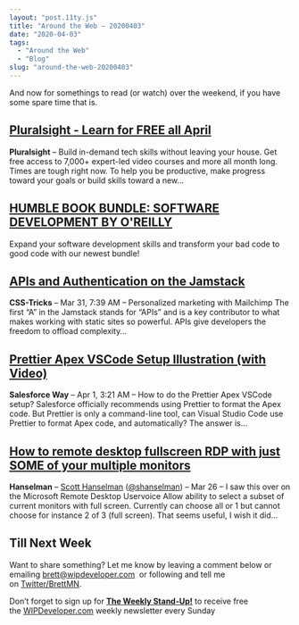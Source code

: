 ```yaml
---
layout: "post.11ty.js"
title: "Around the Web – 20200403"
date: "2020-04-03"
tags: 
  - "Around the Web"
  - "Blog"
slug: "around-the-web-20200403"
---
```


And now for somethings to read (or watch) over the weekend, if you have some spare time that is.

## [Pluralsight - Learn for FREE all April](https://pluralsight.pxf.io/DxZPj)

**Pluralsight** – Build in-demand tech skills without leaving your house. Get free access to 7,000+ expert-led video courses and more all month long. Times are tough right now. To help you be productive, make progress toward your goals or build skills toward a new…

## **[HUMBLE BOOK BUNDLE: SOFTWARE DEVELOPMENT BY O'REILLY](https://www.humblebundle.com/books/software-development-oreilly-books?partner=wipdeveloper)**

Expand your software development skills and transform your bad code to good code with our newest bundle!

## [APIs and Authentication on the Jamstack](https://css-tricks.com/apis-and-authentication-on-the-jamstack/)

**CSS-Tricks** – Mar 31, 7:39 AM – Personalized marketing with Mailchimp The first “A” in the Jamstack stands for “APIs” and is a key contributor to what makes working with static sites so powerful. APIs give developers the freedom to offload complexity…

## [Prettier Apex VSCode Setup Illustration (with Video)](https://salesforceway.com/blog/prettier-apex-vscode-setup-illustration/)

**Salesforce Way** – Apr 1, 3:21 AM – How to do the Prettier Apex VSCode setup? Salesforce officially recommends using Prettier to format the Apex code. But Prettier is only a command-line tool, can Visual Studio Code use Prettier to format Apex code, and automatically? The answer is…

## [How to remote desktop fullscreen RDP with just SOME of your multiple monitors](https://www.hanselman.com/blog/HowToRemoteDesktopFullscreenRDPWithJustSOMEOfYourMultipleMonitors.aspx)

**Hanselman** – [Scott Hanselman](https://nuzzel.com/author/shanselman/Scott_Hanselman) ([@shanselman](http://twitter.com/shanselman)) – Mar 26 – I saw this over on the Microsoft Remote Desktop Uservoice Allow ability to select a subset of current monitors with full screen. Currently can choose all or 1 but cannot choose for instance 2 of 3 (full screen). That seems useful, I wish it did…

## Till Next Week

Want to share something? Let me know by leaving a comment below or emailing [brett@wipdeveloper.com](mailto:brett@wipdeveloper.com)  or following and tell me on [Twitter/BrettMN](https://twitter.com/BrettMN).

Don’t forget to sign up for **[The Weekly Stand-Up!](https://wipdeveloper.wpcomstaging.com/newsletter/)** to receive free the [WIPDeveloper.com](https://wipdeveloper.wpcomstaging.com/) weekly newsletter every Sunday
